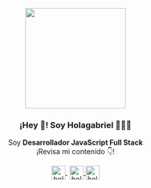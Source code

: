 <p align="center" width="300">
   <img align="center" width="200" src="https://user-images.githubusercontent.com/93480406/159117964-cbfc2717-476a-4b05-bcf7-0a3a1df46515.png" />
   <h3 align="center">¡Hey 👋! Soy Holagabriel 👨🏻‍💻</h3>
</p>

<p align="center">Soy <strong>Desarrollador JavaScript Full Stack</strong><br />¡Revisa mi contenido 👇!</p>
<p align="center">
   <a href="https://youtube.com/holagabriel" target="blank" style='margin-right:4px'>
    <img align="center" src="https://cdn.jsdelivr.net/npm/simple-icons@3.0.1/icons/youtube.svg" alt="holagabriel" height="28px" width="28px" />
  </a>
  <a href="https://instagram.com/hola.gabriel" target="blank">
    <img align="center" src="https://cdn.jsdelivr.net/npm/simple-icons@3.0.1/icons/instagram.svg" alt="hola.gabriel" height="28px" width="28px" />
  </a>
  <a href="https://twitter.com/holagabrieldev" target="blank">
    <img align="center" src="https://cdn.jsdelivr.net/npm/simple-icons@3.0.1/icons/twitter.svg" alt="holagabriel" height="28px" width="28px" />
  </a>
</p>
